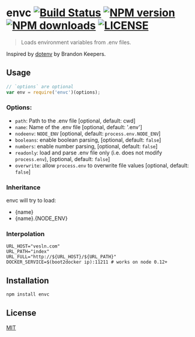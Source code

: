 # envc [![Build Status](http://img.shields.io/travis/vesln/envc.svg)](https://travis-ci.org/vesln/envc) [![NPM version](http://img.shields.io/npm/v/envc.svg)](https://www.npmjs.org/package/envc) [![NPM downloads](http://img.shields.io/npm/dm/envc.svg)](https://www.npmjs.org/package/envc) [![LICENSE](http://img.shields.io/npm/l/envc.svg)](LICENSE)

> Loads environment variables from .env files.

Inspired by [dotenv](https://github.com/bkeepers/dotenv) by Brandon Keepers.

## Usage

```js
// `options` are optional
var env = require('envc')(options);
```

### Options:

- `path`: Path to the .env file [optional, default: cwd]
- `name`: Name of the .env file [optional, default: '.env']
- `nodeenv`: `NODE_ENV` [optional, default: `process.env.NODE_ENV`]
- `booleans`: enable boolean parsing, [optional, default: `false`]
- `numbers`: enable number parsing, [optional, default: `false`]
- `readonly`: load and parse .env file only (i.e. does not modify `process.env`), [optional, default: `false`]
- `overwrite`: allow `process.env` to overwrite file values [optional, default: `false`]

### Inheritance

envc will try to load:

- {name}
- {name}.{NODE_ENV}

### Interpolation

```
URL_HOST="vesln.com"
URL_PATH="index"
URL_FULL="http://${URL_HOST}/${URL_PATH}"
DOCKER_SERVICE=$(boot2docker ip):11211 # works on node 0.12+
```

## Installation

```sh
npm install envc
```

## License

  [MIT](license)
